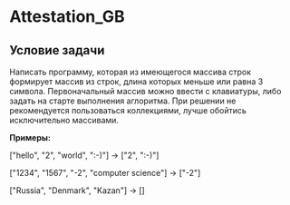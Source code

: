 # Attestation_GB

## Условие задачи

Написать программу, которая из имеющегося массива строк формирует массив из строк, длина которых меньше или равна 3 символа. Первоначальный массив можно ввести с клавиатуры, либо задать на старте выполнения аглоритма. При решении не рекомендуется пользоваться коллекциями, лучше обойтись исключительно массивами.

**Примеры:**

["hello", "2", "world", ":-)"] -> ["2", ":-)"]

["1234", "1567", "-2", "computer science"] -> ["-2"]

["Russia", "Denmark", "Kazan"] -> []
